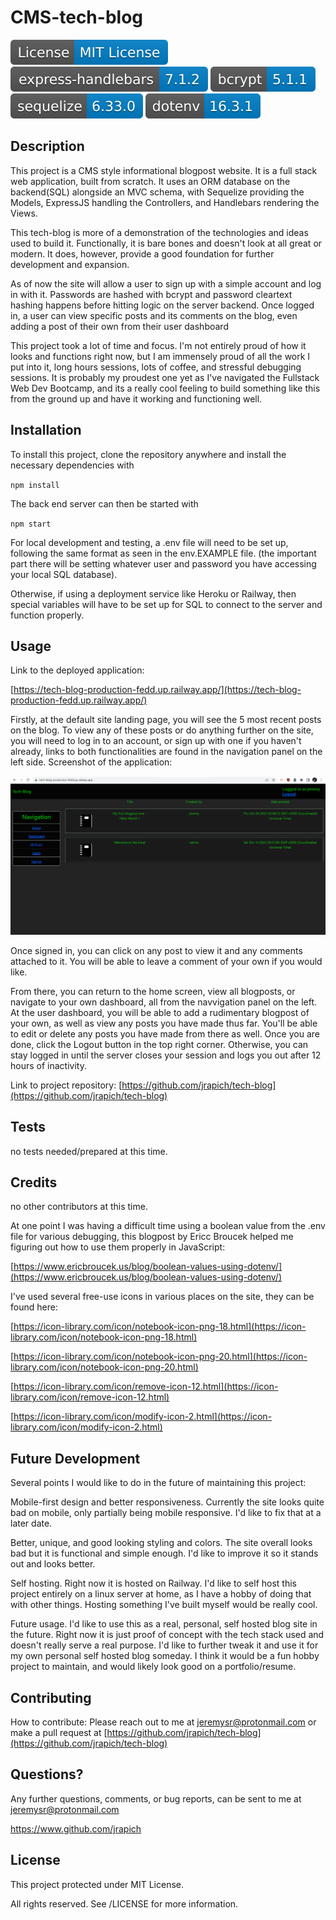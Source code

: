 
# CMS-tech-blog

<img src='./lib/badges/license.svg'>    <img src='./lib/badges/express-handlebars-7.1.2.svg'>    <img src='./lib/badges/bcrypt-5.1.1.svg'>    <img src='./lib/badges/sequelize-6.33.0.svg'>    <img src='./lib/badges/dotenv-16.3.1.svg'>

## Description

This project is a CMS style informational blogpost website. It is a full stack web application, built from scratch. It uses an ORM database on the backend(SQL) alongside an MVC schema, with Sequelize providing the Models, ExpressJS handling the Controllers, and Handlebars rendering the Views.      

This tech-blog is more of a demonstration of the technologies and ideas used to build it. Functionally, it is bare bones and doesn't look at all great or modern. It does, however, provide  a good foundation for further development and expansion.          

As of now the site will allow a user to sign up with a simple account and log in with it. Passwords are hashed with bcrypt and password cleartext hashing happens before hitting logic on the server backend. Once logged in, a user can view specific posts and its comments on the blog, even adding a post of their own from their user dashboard

This project took a lot of time and focus. I'm not entirely proud of how it looks and functions right now, but I am immensely proud of all the work I put into it, long hours sessions, lots of coffee, and stressful debugging sessions. It is probably my proudest one yet as I've navigated the Fullstack Web Dev Bootcamp, and its a really cool feeling to build something like this from the ground up and have it working and functioning well. 

## Installation

To install this project, clone the repository anywhere and install the necessary dependencies with 

`npm install`      

The back end server can then be started  with 

`npm start`   

For local development and testing, a .env file will need to be set up, following the same format as seen in the env.EXAMPLE file. (the important part there will be setting whatever user and password you have accessing your local SQL database).  

Otherwise, if using a deployment service like Heroku or Railway, then special variables will have to be set up for SQL to connect to the server and function properly. 

## Usage

Link to the deployed application:

[https://tech-blog-production-fedd.up.railway.app/](https://tech-blog-production-fedd.up.railway.app/)

Firstly, at the default site landing page, you will see the 5 most recent posts on the blog. To view any of these posts or do anything further on the site, you will need to log in to an account, or sign up with one if you haven't already, links to both functionalities are found in the navigation panel on the left side. Screenshot of the application:

![Alt text](./lib/screenshots/screenshot.png)

Once signed in, you can click on any  post to view it and any comments attached to it. You will be able to leave a comment of your own if you would like. 

From there, you can return to the home screen, view all blogposts, or navigate to your own dashboard, all from the  navvigation panel on the left. At the user dashboard, you will be able to add a rudimentary blogpost of your own, as well as view any posts you have made thus far. You'll be able to edit or delete any posts you have made from there as well. Once you are done, click the Logout button in the top right corner. Otherwise, you can stay logged in until the server closes your session and logs you out after 12 hours of inactivity. 

Link to project repository: [https://github.com/jrapich/tech-blog](https://github.com/jrapich/tech-blog)

## Tests

no tests needed/prepared at this time.

## Credits

no other contributors at this time.

At one point I was having a difficult time using a boolean value from the .env file for various debugging, this blogpost by Ericc Broucek helped me figuring out how to use them properly in JavaScript:

[https://www.ericbroucek.us/blog/boolean-values-using-dotenv/](https://www.ericbroucek.us/blog/boolean-values-using-dotenv/)

I've used several free-use icons in various places on the site, they can be found here:

[https://icon-library.com/icon/notebook-icon-png-18.html](https://icon-library.com/icon/notebook-icon-png-18.html)

[https://icon-library.com/icon/notebook-icon-png-20.html](https://icon-library.com/icon/notebook-icon-png-20.html)

[https://icon-library.com/icon/remove-icon-12.html](https://icon-library.com/icon/remove-icon-12.html)

[https://icon-library.com/icon/modify-icon-2.html](https://icon-library.com/icon/modify-icon-2.html)

## Future Development

Several points I would like to do in the future of maintaining this project:

Mobile-first design and better responsiveness. Currently the site looks quite bad on mobile, only partially being mobile responsive. I'd like to fix that at a later date.

Better, unique, and good looking styling and colors. The site overall looks bad but it is functional and simple enough. I'd like to improve it so it stands out and looks better.

Self hosting. Right now it is hosted on Railway. I'd like to self host this project entirely on a linux server at home, as I have a hobby of doing that with other things. Hosting something I've built myself would be really cool.

Future usage. I'd like to use this as a real, personal, self hosted blog site in the future. Right now it is just proof of concept with the tech stack used and doesn't really serve a real purpose. I'd like to further tweak it and use it for my own personal self hosted blog someday. I think it would be a fun hobby project to maintain, and would likely look good on a portfolio/resume.

## Contributing

How to contribute:
Please reach out to me at jeremysr@protonmail.com or make a pull request at [https://github.com/jrapich/tech-blog](https://github.com/jrapich/tech-blog)

## Questions?

Any further questions, comments, or bug reports, can be sent to me at jeremysr@protonmail.com

https://www.github.com/jrapich

## License

This project protected under MIT License.

All rights reserved. See /LICENSE for more information.